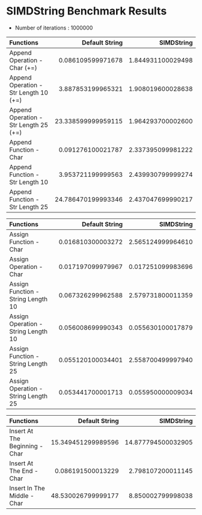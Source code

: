 # SIMDString Benchmark Results

- Number of iterations : 1000000

| Functions                             |     Default String |        SIMDString |
| :------------------------------------ | -----------------: | ----------------: |
| Append Operation - Char (+=)          |  0.086109599971678 | 1.844931100029498 |
| Append Operation - Str Length 10 (+=) |  3.887853199965321 | 1.908019600028638 |
| Append Operation - Str Length 25 (+=) | 23.338599999959115 | 1.964293700002600 |
| Append Function - Char                |  0.091276100021787 | 2.337395099981222 |
| Append Function - Str Length 10       |  3.953721199999563 | 2.439930799999274 |
| Append Function - Str Length 25       | 24.786470199993346 | 2.437047699990217 |
 


| Functions                           |    Default String |        SIMDString |
| :---------------------------------- | ----------------: | ----------------: |
| Assign Function - Char              | 0.016810300003272 | 2.565124999964610 |
| Assign Operation - Char             | 0.017197099979967 | 0.017251099983696 |
| Assign Function - String Length 10  | 0.067326299962588 | 2.579731800011359 |
| Assign Operation - String Length 10 | 0.056008699990343 | 0.055630100017879 |
| Assign Function - String Length 25  | 0.055120100034401 | 2.558700499997940 |
| Assign Operation - String Length 25 | 0.053441700001713 | 0.055950000009034 |
 


| Functions                      |     Default String |         SIMDString |
| :----------------------------- | -----------------: | -----------------: |
| Insert At The Beginning - Char | 15.349451299989596 | 14.877794500032905 |
| Insert At The End - Char       |  0.086191500013229 |  2.798107200011145 |
| Insert In The Middle - Char    | 48.530026799999177 |  8.850002799998038 |
 


